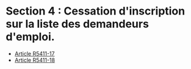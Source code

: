 #  Section 4 : Cessation d'inscription sur la liste des demandeurs d'emploi.

* [Article R5411-17](./LEGIARTI000028976101.md)
* [Article R5411-18](./LEGIARTI000028975795.md)
